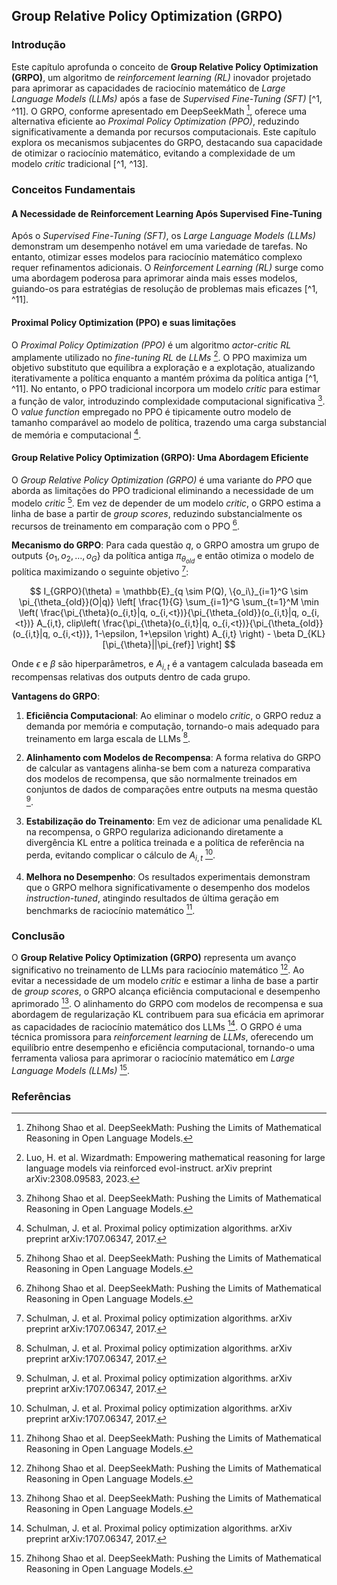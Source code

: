 ## Group Relative Policy Optimization (GRPO)

### Introdução

Este capítulo aprofunda o conceito de **Group Relative Policy Optimization (GRPO)**, um algoritmo de *reinforcement learning (RL)* inovador projetado para aprimorar as capacidades de raciocínio matemático de *Large Language Models (LLMs)* após a fase de *Supervised Fine-Tuning (SFT)* [^1, ^11]. O GRPO, conforme apresentado em DeepSeekMath [^1], oferece uma alternativa eficiente ao *Proximal Policy Optimization (PPO)*, reduzindo significativamente a demanda por recursos computacionais. Este capítulo explora os mecanismos subjacentes do GRPO, destacando sua capacidade de otimizar o raciocínio matemático, evitando a complexidade de um modelo *critic* tradicional [^1, ^13].

### Conceitos Fundamentais

#### A Necessidade de Reinforcement Learning Após Supervised Fine-Tuning
Após o *Supervised Fine-Tuning (SFT)*, os *Large Language Models (LLMs)* demonstram um desempenho notável em uma variedade de tarefas. No entanto, otimizar esses modelos para raciocínio matemático complexo requer refinamentos adicionais. O *Reinforcement Learning (RL)* surge como uma abordagem poderosa para aprimorar ainda mais esses modelos, guiando-os para estratégias de resolução de problemas mais eficazes [^1, ^11].

#### Proximal Policy Optimization (PPO) e suas limitações
O *Proximal Policy Optimization (PPO)* é um algoritmo *actor-critic RL* amplamente utilizado no *fine-tuning RL* de *LLMs* [^11]. O PPO maximiza um objetivo substituto que equilibra a exploração e a explotação, atualizando iterativamente a política enquanto a mantém próxima da política antiga [^1, ^11]. No entanto, o PPO tradicional incorpora um modelo *critic* para estimar a função de valor, introduzindo complexidade computacional significativa [^1]. O *value function* empregado no PPO é tipicamente outro modelo de tamanho comparável ao modelo de política, trazendo uma carga substancial de memória e computacional [^13].

#### Group Relative Policy Optimization (GRPO): Uma Abordagem Eficiente
O *Group Relative Policy Optimization (GRPO)* é uma variante do *PPO* que aborda as limitações do PPO tradicional eliminando a necessidade de um modelo *critic* [^1]. Em vez de depender de um modelo *critic*, o GRPO estima a linha de base a partir de *group scores*, reduzindo substancialmente os recursos de treinamento em comparação com o PPO [^1].

**Mecanismo do GRPO**: Para cada questão $q$, o GRPO amostra um grupo de outputs $\{o_1, o_2, \dots, o_G\}$ da política antiga $\pi_{\theta_{old}}$ e então otimiza o modelo de política maximizando o seguinte objetivo [^13]:

$$
I_{GRPO}(\theta) = \mathbb{E}_{q \sim P(Q), \{o_i\}_{i=1}^G \sim \pi_{\theta_{old}}(O|q)} \left[ \frac{1}{G} \sum_{i=1}^G \sum_{t=1}^M \min \left( \frac{\pi_{\theta}(o_{i,t}|q, o_{i,<t})}{\pi_{\theta_{old}}(o_{i,t}|q, o_{i,<t})} A_{i,t}, clip\left( \frac{\pi_{\theta}(o_{i,t}|q, o_{i,<t})}{\pi_{\theta_{old}}(o_{i,t}|q, o_{i,<t})}, 1-\epsilon, 1+\epsilon \right) A_{i,t} \right) - \beta D_{KL}[\pi_{\theta}||\pi_{ref}] \right]
$$

Onde $\epsilon$ e $\beta$ são hiperparâmetros, e $A_{i,t}$ é a vantagem calculada baseada em recompensas relativas dos outputs dentro de cada grupo.

**Vantagens do GRPO**:

1.  **Eficiência Computacional**: Ao eliminar o modelo *critic*, o GRPO reduz a demanda por memória e computação, tornando-o mais adequado para treinamento em larga escala de LLMs [^13].

2.  **Alinhamento com Modelos de Recompensa**: A forma relativa do GRPO de calcular as vantagens alinha-se bem com a natureza comparativa dos modelos de recompensa, que são normalmente treinados em conjuntos de dados de comparações entre outputs na mesma questão [^13].

3.  **Estabilização do Treinamento**: Em vez de adicionar uma penalidade KL na recompensa, o GRPO regulariza adicionando diretamente a divergência KL entre a política treinada e a política de referência na perda, evitando complicar o cálculo de $A_{i,t}$ [^13].

4.  **Melhora no Desempenho**: Os resultados experimentais demonstram que o GRPO melhora significativamente o desempenho dos modelos *instruction-tuned*, atingindo resultados de última geração em benchmarks de raciocínio matemático [^1].

### Conclusão

O **Group Relative Policy Optimization (GRPO)** representa um avanço significativo no treinamento de LLMs para raciocínio matemático [^1]. Ao evitar a necessidade de um modelo *critic* e estimar a linha de base a partir de *group scores*, o GRPO alcança eficiência computacional e desempenho aprimorado [^1]. O alinhamento do GRPO com modelos de recompensa e sua abordagem de regularização KL contribuem para sua eficácia em aprimorar as capacidades de raciocínio matemático dos LLMs [^13]. O GRPO é uma técnica promissora para *reinforcement learning* de *LLMs*, oferecendo um equilíbrio entre desempenho e eficiência computacional, tornando-o uma ferramenta valiosa para aprimorar o raciocínio matemático em *Large Language Models (LLMs)* [^1].

### Referências
[^1]: Zhihong Shao et al. DeepSeekMath: Pushing the Limits of Mathematical Reasoning in Open Language Models.
[^11]: Luo, H. et al. Wizardmath: Empowering mathematical reasoning for large language models via reinforced evol-instruct. arXiv preprint arXiv:2308.09583, 2023.
[^13]: Schulman, J. et al. Proximal policy optimization algorithms. arXiv preprint arXiv:1707.06347, 2017.
<!-- END -->